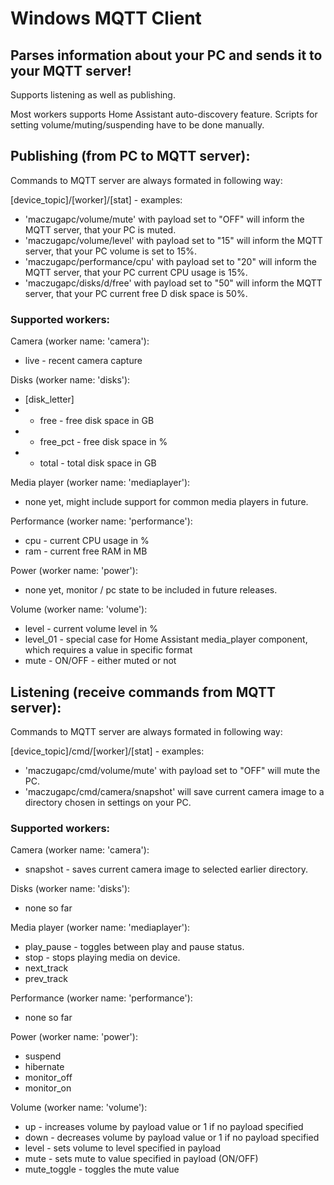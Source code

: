 # Windows MQTT Client
## Parses information about your PC and sends it to your MQTT server!
Supports listening as well as publishing.

Most workers supports Home Assistant auto-discovery feature. Scripts for setting volume/muting/suspending have to be done manually.

## Publishing (from PC to MQTT server):
Commands to MQTT server are always formated in following way:

[device_topic]/[worker]/[stat] - examples:
- 'maczugapc/volume/mute' with payload set to "OFF" will inform the MQTT server, that your PC is muted.
- 'maczugapc/volume/level' with payload set to "15" will inform the MQTT server, that your PC volume is set to 15%.
- 'maczugapc/performance/cpu' with payload set to "20" will inform the MQTT server, that your PC current CPU usage is 15%.
- 'maczugapc/disks/d/free' with payload set to "50" will inform the MQTT server, that your PC current free D disk space is 50%.

### Supported workers:

Camera (worker name: 'camera'):
- live - recent camera capture

Disks (worker name: 'disks'):
- [disk_letter]
- - free - free disk space in GB
- - free_pct - free disk space in %
- - total - total disk space in GB

Media player (worker name: 'mediaplayer'):
- none yet, might include support for common media players in future.

Performance (worker name: 'performance'):
- cpu - current CPU usage in %
- ram - current free RAM in MB

Power (worker name: 'power'):
- none yet, monitor / pc state to be included in future releases.

Volume (worker name: 'volume'):
- level - current volume level in %
- level_01 - special case for Home Assistant media_player component, which requires a value in specific format
- mute - ON/OFF - either muted or not

## Listening (receive commands from MQTT server):
Commands to MQTT server are always formated in following way:

[device_topic]/cmd/[worker]/[stat] - examples:
- 'maczugapc/cmd/volume/mute' with payload set to "OFF" will mute the PC.
- 'maczugapc/cmd/camera/snapshot' will save current camera image to a directory chosen in settings on your PC.

### Supported workers:

Camera (worker name: 'camera'):
- snapshot - saves current camera image to selected earlier directory.

Disks (worker name: 'disks'):
- none so far

Media player (worker name: 'mediaplayer'):
- play_pause - toggles between play and pause status.
- stop - stops playing media on device.
- next_track
- prev_track

Performance (worker name: 'performance'):
- none so far

Power (worker name: 'power'):
- suspend
- hibernate
- monitor_off
- monitor_on

Volume (worker name: 'volume'):
- up - increases volume by payload value or 1 if no payload specified
- down - decreases volume by payload value or 1 if no payload specified
- level - sets volume to level specified in payload
- mute - sets mute to value specified in payload (ON/OFF)
- mute_toggle - toggles the mute value
